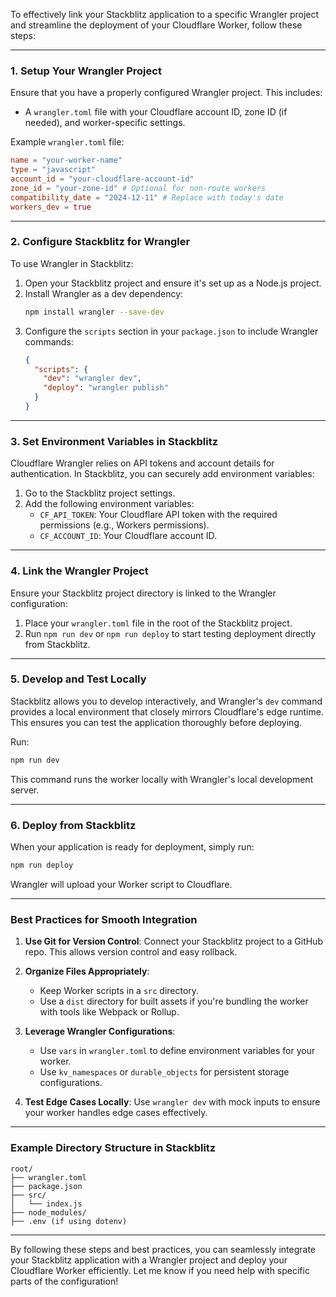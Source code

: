To effectively link your Stackblitz application to a specific Wrangler project and streamline the deployment of your Cloudflare Worker, follow these steps:

---

### 1. **Setup Your Wrangler Project**
Ensure that you have a properly configured Wrangler project. This includes:

- A `wrangler.toml` file with your Cloudflare account ID, zone ID (if needed), and worker-specific settings.
  
Example `wrangler.toml` file:
```toml
name = "your-worker-name"
type = "javascript"
account_id = "your-cloudflare-account-id"
zone_id = "your-zone-id" # Optional for non-route workers
compatibility_date = "2024-12-11" # Replace with today's date
workers_dev = true
```

---

### 2. **Configure Stackblitz for Wrangler**
To use Wrangler in Stackblitz:

1. Open your Stackblitz project and ensure it's set up as a Node.js project.
2. Install Wrangler as a dev dependency:
   ```bash
   npm install wrangler --save-dev
   ```
3. Configure the `scripts` section in your `package.json` to include Wrangler commands:
   ```json
   {
     "scripts": {
       "dev": "wrangler dev",
       "deploy": "wrangler publish"
     }
   }
   ```

---

### 3. **Set Environment Variables in Stackblitz**
Cloudflare Wrangler relies on API tokens and account details for authentication. In Stackblitz, you can securely add environment variables:

1. Go to the Stackblitz project settings.
2. Add the following environment variables:
   - `CF_API_TOKEN`: Your Cloudflare API token with the required permissions (e.g., Workers permissions).
   - `CF_ACCOUNT_ID`: Your Cloudflare account ID.

---

### 4. **Link the Wrangler Project**
Ensure your Stackblitz project directory is linked to the Wrangler configuration:

1. Place your `wrangler.toml` file in the root of the Stackblitz project.
2. Run `npm run dev` or `npm run deploy` to start testing deployment directly from Stackblitz.

---

### 5. **Develop and Test Locally**
Stackblitz allows you to develop interactively, and Wrangler's `dev` command provides a local environment that closely mirrors Cloudflare's edge runtime. This ensures you can test the application thoroughly before deploying.

Run:
```bash
npm run dev
```
This command runs the worker locally with Wrangler's local development server.

---

### 6. **Deploy from Stackblitz**
When your application is ready for deployment, simply run:
```bash
npm run deploy
```
Wrangler will upload your Worker script to Cloudflare.

---

### Best Practices for Smooth Integration

1. **Use Git for Version Control**: Connect your Stackblitz project to a GitHub repo. This allows version control and easy rollback.
   
2. **Organize Files Appropriately**:
   - Keep Worker scripts in a `src` directory.
   - Use a `dist` directory for built assets if you're bundling the worker with tools like Webpack or Rollup.

3. **Leverage Wrangler Configurations**:
   - Use `vars` in `wrangler.toml` to define environment variables for your worker.
   - Use `kv_namespaces` or `durable_objects` for persistent storage configurations.

4. **Test Edge Cases Locally**: Use `wrangler dev` with mock inputs to ensure your worker handles edge cases effectively.

---

### Example Directory Structure in Stackblitz
```
root/
├── wrangler.toml
├── package.json
├── src/
│   └── index.js
├── node_modules/
├── .env (if using dotenv)
```

---

By following these steps and best practices, you can seamlessly integrate your Stackblitz application with a Wrangler project and deploy your Cloudflare Worker efficiently. Let me know if you need help with specific parts of the configuration!
